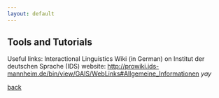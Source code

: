 ```yaml
---
layout: default
---
```


## Tools and Tutorials


Useful links:
Interactional Linguistics Wiki (in German) on Institut der deutschen Sprache (IDS) website:
http://prowiki.ids-mannheim.de/bin/view/GAIS/WebLinks#Allgemeine_Informationen
_yay_

[back](./)
